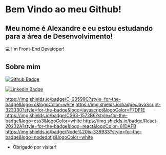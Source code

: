 # Bem Vindo ao meu Github!

## Meu nome é Alexandre e eu estou estudando para a área de Desenvolvimento!

:computer: I'm Front-End Developer!

## Sobre mim

[![Github Badge](https://img.shields.io/badge/-Github-000?style=flat-square&logo=Github&logoColor=white&link=https://github.com/alefaria577)](https://github.com/alefaria577)

[![Linkedin Badge](https://img.shields.io/badge/-LinkedIn-blue?style=flat-square&logo=Linkedin&logoColor=white&link=https://www.linkedin.com/in/alexandrefariadev/)](https://www.linkedin.com/in/alexandrefariadev)



https://img.shields.io/badge/C-00599C?style=for-the-badge&logo=c&logoColor=white
https://img.shields.io/badge/JavaScript-323330?style=for-the-badge&logo=javascript&logoColor=F7DF1E
https://img.shields.io/badge/CSS3-1572B6?style=for-the-badge&logo=css3&logoColor=white
https://img.shields.io/badge/React-20232A?style=for-the-badge&logo=react&logoColor=61DAFB
https://img.shields.io/badge/Node%20js-339933?style=for-the-badge&logo=nodedotjs&logoColor=white

- Obrigado por visitar!
